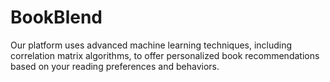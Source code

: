 # BookBlend
Our platform uses advanced machine learning techniques, including correlation matrix algorithms, to offer personalized book recommendations based on your reading preferences and behaviors.
